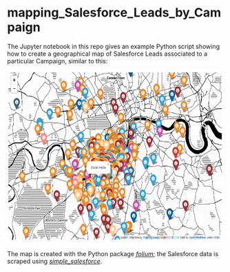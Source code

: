 # mapping_Salesforce_Leads_by_Campaign
The Jupyter notebook in this repo gives an example Python script showing how to create a geographical map of Salesforce Leads associated to a particular Campaign, similar to this:

<img src = "./images/london_map_example.PNG" height="400">

The map is created with the Python package <a href="https://github.com/python-visualization/folium">*folium*</a>; the Salesforce data is scraped using <a href="https://github.com/simple-salesforce/simple-salesforce">*simple_salesforce*</a>.
